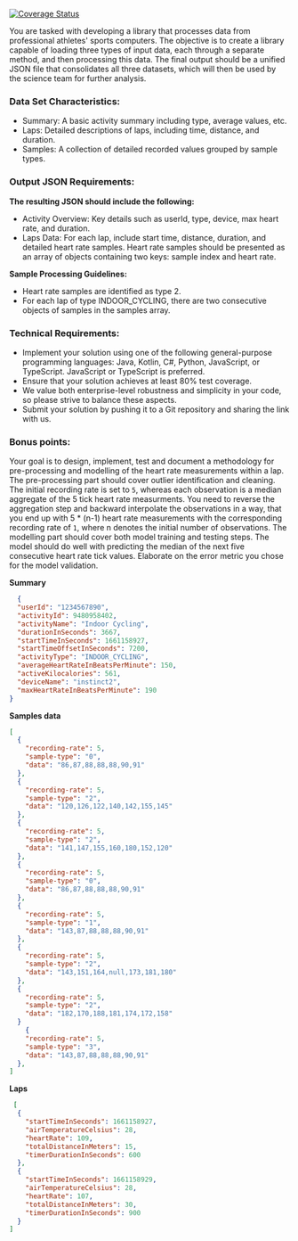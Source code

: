 [![Coverage Status](https://coveralls.io/repos/github/piorot/athletes-activity-processor/badge.svg?branch=main)](https://coveralls.io/github/piorot/athletes-activity-processor?branch=main)

You are tasked with developing a library that processes data from professional athletes' sports computers. The objective is to create a library capable of loading three types of input data, each through a separate method, and then processing this data. The final output should be a unified JSON file that consolidates all three datasets, which will then be used by the science team for further analysis.

### Data Set Characteristics:

- Summary: A basic activity summary including type, average values, etc.
- Laps: Detailed descriptions of laps, including time, distance, and duration.
- Samples: A collection of detailed recorded values grouped by sample types.

### Output JSON Requirements:

**The resulting JSON should include the following:**

- Activity Overview: Key details such as userId, type, device, max heart rate, and duration.
- Laps Data: For each lap, include start time, distance, duration, and detailed heart rate samples. Heart rate samples should be presented as an array of objects containing two keys: sample index and heart rate.

**Sample Processing Guidelines:**

- Heart rate samples are identified as type 2.
- For each lap of type INDOOR_CYCLING, there are two consecutive objects of samples in the samples array.

###  Technical Requirements:

- Implement your solution using one of the following general-purpose programming languages: Java, Kotlin, C#, Python, JavaScript, or TypeScript. JavaScript or TypeScript is preferred.
- Ensure that your solution achieves at least 80% test coverage.
- We value both enterprise-level robustness and simplicity in your code, so please strive to balance these aspects.
- Submit your solution by pushing it to a Git repository and sharing the link with us.

### Bonus points:

Your goal is to design, implement, test and document a methodology for pre-processing and modelling of the heart rate measurements within a lap. The pre-processing part should cover outlier identification and cleaning. The initial recording rate is set to `5`, whereas each observation is a median aggregate of the 5 tick heart rate measurments. You need to reverse the aggregation step and backward interpolate the observations in a way, that you end up with 5 * (n-1) heart rate measurements with the corresponding recording rate of `1`, where n denotes the initial number of observations. The modelling part should cover both model training and testing steps. The model should do well with predicting the median of the next five consecutive heart rate tick values. Elaborate on the error metric you chose for the model validation.

**Summary**
```json
  {
  "userId": "1234567890",
  "activityId": 9480958402,
  "activityName": "Indoor Cycling",
  "durationInSeconds": 3667,
  "startTimeInSeconds": 1661158927,
  "startTimeOffsetInSeconds": 7200,
  "activityType": "INDOOR_CYCLING",
  "averageHeartRateInBeatsPerMinute": 150,
  "activeKilocalories": 561,
  "deviceName": "instinct2",
  "maxHeartRateInBeatsPerMinute": 190
}
```

**Samples data**
```json
[
  {
    "recording-rate": 5,
    "sample-type": "0",
    "data": "86,87,88,88,88,90,91"
  },
  {
    "recording-rate": 5,
    "sample-type": "2",
    "data": "120,126,122,140,142,155,145"
  },
  {
    "recording-rate": 5,
    "sample-type": "2",
    "data": "141,147,155,160,180,152,120"
  },
  {
    "recording-rate": 5,
    "sample-type": "0",
    "data": "86,87,88,88,88,90,91"
  },
  {
    "recording-rate": 5,
    "sample-type": "1",
    "data": "143,87,88,88,88,90,91"
  },
  {
    "recording-rate": 5,
    "sample-type": "2",
    "data": "143,151,164,null,173,181,180"
  },
  {
    "recording-rate": 5,
    "sample-type": "2",
    "data": "182,170,188,181,174,172,158"
  }
    {
    "recording-rate": 5,
    "sample-type": "3",
    "data": "143,87,88,88,88,90,91"
  },
]


```

**Laps**
```json
 [
  {
    "startTimeInSeconds": 1661158927,
    "airTemperatureCelsius": 28,
    "heartRate": 109,
    "totalDistanceInMeters": 15,
    "timerDurationInSeconds": 600
  },
  {
    "startTimeInSeconds": 1661158929,
    "airTemperatureCelsius": 28,
    "heartRate": 107,
    "totalDistanceInMeters": 30,
    "timerDurationInSeconds": 900
  }
]
```
